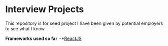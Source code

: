 # Interview Projects

This repository is for seed project I have been given by potential employers to see what I know. 

**Frameworks used so far**
⋅⋅*[ReactJS](https://facebook.github.io/react/)
